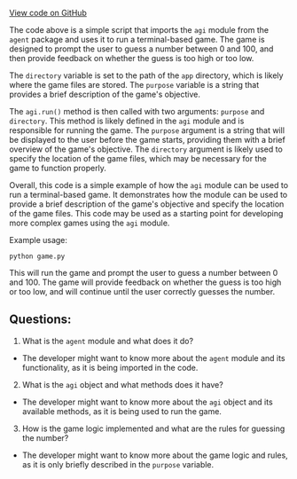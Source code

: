 [View code on GitHub](https://github.com/pHaeusler/micro-agent/run.py)

The code above is a simple script that imports the `agi` module from the `agent` package and uses it to run a terminal-based game. The game is designed to prompt the user to guess a number between 0 and 100, and then provide feedback on whether the guess is too high or too low. 

The `directory` variable is set to the path of the `app` directory, which is likely where the game files are stored. The `purpose` variable is a string that provides a brief description of the game's objective. 

The `agi.run()` method is then called with two arguments: `purpose` and `directory`. This method is likely defined in the `agi` module and is responsible for running the game. The `purpose` argument is a string that will be displayed to the user before the game starts, providing them with a brief overview of the game's objective. The `directory` argument is likely used to specify the location of the game files, which may be necessary for the game to function properly. 

Overall, this code is a simple example of how the `agi` module can be used to run a terminal-based game. It demonstrates how the module can be used to provide a brief description of the game's objective and specify the location of the game files. This code may be used as a starting point for developing more complex games using the `agi` module. 

Example usage:

```
python game.py
```

This will run the game and prompt the user to guess a number between 0 and 100. The game will provide feedback on whether the guess is too high or too low, and will continue until the user correctly guesses the number.
## Questions: 
 1. What is the `agent` module and what does it do?
- The developer might want to know more about the `agent` module and its functionality, as it is being imported in the code.

2. What is the `agi` object and what methods does it have?
- The developer might want to know more about the `agi` object and its available methods, as it is being used to run the game.

3. How is the game logic implemented and what are the rules for guessing the number?
- The developer might want to know more about the game logic and rules, as it is only briefly described in the `purpose` variable.